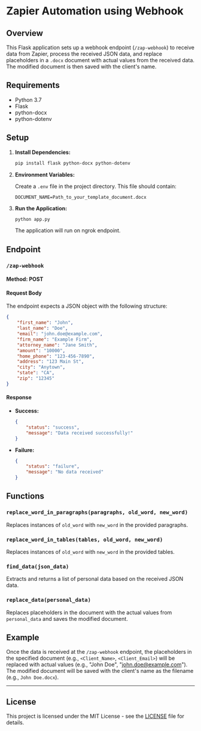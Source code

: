 # Zapier Automation using Webhook

## Overview

This Flask application sets up a webhook endpoint (`/zap-webhook`) to receive data from Zapier, process the received JSON data, and replace placeholders in a `.docx` document with actual values from the received data. The modified document is then saved with the client's name.

## Requirements

- Python 3.7
- Flask
- python-docx
- python-dotenv

## Setup

1. **Install Dependencies:**

   ```bash
   pip install flask python-docx python-dotenv
   ```

2. **Environment Variables:**

   Create a `.env` file in the project directory. This file should contain:

   ```
   DOCUMENT_NAME=Path_to_your_template_document.docx
   ```

3. **Run the Application:**

   ```bash
   python app.py
   ```

   The application will run on ngrok endpoint.

## Endpoint

### `/zap-webhook`

#### Method: POST

#### Request Body

The endpoint expects a JSON object with the following structure:

```json
{
    "first_name": "John",
    "last_name": "Doe",
    "email": "john.doe@example.com",
    "firm_name": "Example Firm",
    "attorney_name": "Jane Smith",
    "amount": "10000",
    "home_phone": "123-456-7890",
    "address": "123 Main St",
    "city": "Anytown",
    "state": "CA",
    "zip": "12345"
}
```

#### Response

- **Success:** 

   ```json
   {
       "status": "success",
       "message": "Data received successfully!"
   }
   ```

- **Failure:**

   ```json
   {
       "status": "failure",
       "message": "No data received"
   }
   ```

## Functions

### `replace_word_in_paragraphs(paragraphs, old_word, new_word)`

Replaces instances of `old_word` with `new_word` in the provided paragraphs.

### `replace_word_in_tables(tables, old_word, new_word)`

Replaces instances of `old_word` with `new_word` in the provided tables.

### `find_data(json_data)`

Extracts and returns a list of personal data based on the received JSON data.

### `replace_data(personal_data)`

Replaces placeholders in the document with the actual values from `personal_data` and saves the modified document. 

## Example

Once the data is received at the `/zap-webhook` endpoint, the placeholders in the specified document (e.g., `<Client_Name>`, `<Client_Email>`) will be replaced with actual values (e.g., "John Doe", "john.doe@example.com"). The modified document will be saved with the client's name as the filename (e.g., `John Doe.docx`).

---

## License

This project is licensed under the MIT License - see the [LICENSE](LICENSE) file for details.
